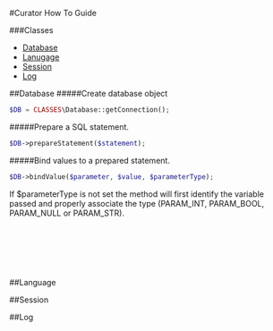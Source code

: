 #Curator How To Guide

###Classes
- [Database](#database)
- [Lanugage](#language)
- [Session](#session)
- [Log](#log)

<a id="database"></a>##Database 
#####Create database object
```php
$DB = CLASSES\Database::getConnection();
```

#####Prepare a SQL statement.
```php
$DB->prepareStatement($statement);
```

#####Bind values to a prepared statement.
```php
$DB->bindValue($parameter, $value, $parameterType);
```
If $parameterType is not set the method will first identify the variable passed and properly associate the type (PARAM_INT, PARAM_BOOL, PARAM_NULL or PARAM_STR).

#####
```php
```

#####
```php
```

#####
```php
```

#####
```php
```

<a id="language"></a>##Language 

<a id="session"></a>##Session 

<a id="log"></a>##Log 